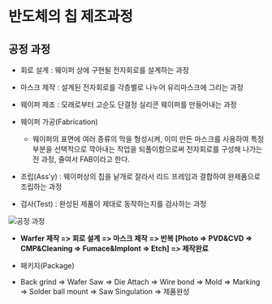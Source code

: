 # 반도체의 칩 제조과정

## 공정 과정

- 회로 설계 : 웨이퍼 상에 구현될 전자회로를 설계하는 과정

- 마스크 제작 : 설계된 전자회로를 각층별로 나누어 유리마스크에 그리는 과정

- 웨이퍼 제조 : 모래로부터 고순도 단결정 실리콘 웨이퍼를 만들어내는 과정

- 웨이퍼 가공(Fabrication)

    - 웨이퍼의 표면에 여러 종류의 막을 형성시켜, 이미 만든 마스크를 사용하여 특정부분을 선택적으로 깍아내는 작업을 되풀이함으로써 전자회로를 구성해 나가는 전 과정, 줄여서 FAB이라고 한다.

- 조립(Ass'y) : 웨이퍼상의 칩을 낱개로 잘라서 리드 프레임과 결합하여 완제품으로 조립하는 과정

- 검사(Test) : 완성된 제품이 제대로 동작하는지를 검사하는 과정

![공정 과정](https://mblogthumb-phinf.pstatic.net/MjAyMzA4MTdfMTUw/MDAxNjkyMjExNTU0NjE3.YdK061EC2qZ9epPUQs6JRAOHkynBwANZobUZ3lfw7VMg.O7k37CTErAR7hNQTu_b2XU6PLDH14QM7cTXSbc0lWDwg.JPEG.lci0005/%EA%B3%B5%EC%A0%951.jpg?type=w800)

- **Warfer 제작 => 회로 설계 => 마스크 제작 => 반복 [Photo => PVD&CVD => CMP&Cleaning => Fumace&Implont => Etch] => 제작완료**

- 패키지(Package)

- Back grind => Wafer Saw => Die Attach => Wire bond => Mold => Marking => Solder ball mount => Saw Singulation => 제품완성
